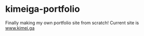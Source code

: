 # kimeiga-portfolio
Finally making my own portfolio site from scratch! Current site is www.kimei.ga
